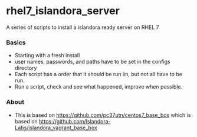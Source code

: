 # rhel7_islandora_server
A series of scripts to install a islandora ready server on RHEL 7


### Basics ###

* Starting with a fresh install
* user names, passwords, and paths have to be set in the configs directory
* Each script has a order that it should be run iin, but not all have to be run.
* Run a script, check and see what happened, improve when possible.

### About ###

* This is based on https://github.com/pc37utn/centos7_base_box
which is based on https://github.com/Islandora-Labs/islandora_vagrant_base_box

